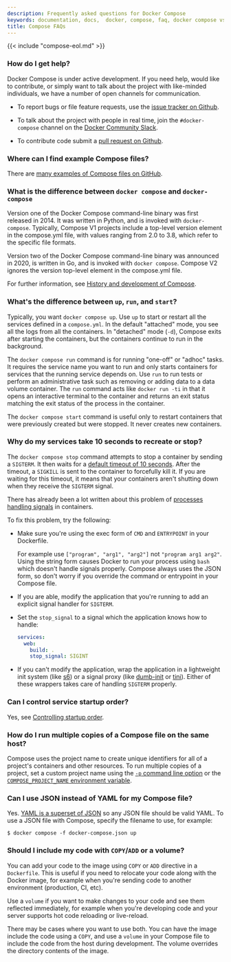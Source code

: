 ```yaml
---
description: Frequently asked questions for Docker Compose
keywords: documentation, docs,  docker, compose, faq, docker compose vs docker-compose
title: Compose FAQs
---
```


{{< include "compose-eol.md" >}}

### How do I get help?

Docker Compose is under active development. If you need help, would like to
contribute, or simply want to talk about the project with like-minded
individuals, we have a number of open channels for communication.

- To report bugs or file feature requests, use the [issue tracker on Github](https://github.com/docker/compose/issues).

- To talk about the project with people in real time, join the
  `#docker-compose` channel on the [Docker Community Slack](https://dockr.ly/slack).

- To contribute code submit a [pull request on Github](https://github.com/docker/compose/pulls).

### Where can I find example Compose files?

There are [many examples of Compose files on GitHub](https://github.com/docker/awesome-compose).

### What is the difference between `docker compose` and `docker-compose`

Version one of the Docker Compose command-line binary was first released in 2014. It was written in Python, and is invoked with `docker-compose`. Typically, Compose V1 projects include a top-level version element in the compose.yml file, with values ranging from 2.0 to 3.8, which refer to the specific file formats.

Version two of the Docker Compose command-line binary was announced in 2020, is written in Go, and is invoked with `docker compose`. Compose V2 ignores the version top-level element in the compose.yml file.

For further information, see [History and development of Compose](intro/history.md).

### What's the difference between `up`, `run`, and `start`?

Typically, you want `docker compose up`. Use `up` to start or restart all the
services defined in a `compose.yml`. In the default "attached"
mode, you see all the logs from all the containers. In "detached" mode (`-d`),
Compose exits after starting the containers, but the containers continue to run
in the background.

The `docker compose run` command is for running "one-off" or "adhoc" tasks. It
requires the service name you want to run and only starts containers for services
that the running service depends on. Use `run` to run tests or perform
an administrative task such as removing or adding data to a data volume
container. The `run` command acts like `docker run -ti` in that it opens an
interactive terminal to the container and returns an exit status matching the
exit status of the process in the container.

The `docker compose start` command is useful only to restart containers
that were previously created but were stopped. It never creates new
containers.

### Why do my services take 10 seconds to recreate or stop?

The `docker compose stop` command attempts to stop a container by sending a `SIGTERM`. It then waits
for a [default timeout of 10 seconds](../engine/reference/commandline/compose_stop.md). After the timeout,
a `SIGKILL` is sent to the container to forcefully kill it. If you
are waiting for this timeout, it means that your containers aren't shutting down
when they receive the `SIGTERM` signal.

There has already been a lot written about this problem of
[processes handling signals](https://medium.com/@gchudnov/trapping-signals-in-docker-containers-7a57fdda7d86)
in containers.

To fix this problem, try the following:

- Make sure you're using the exec form of `CMD` and `ENTRYPOINT`
in your Dockerfile.

  For example use `["program", "arg1", "arg2"]` not `"program arg1 arg2"`.
  Using the string form causes Docker to run your process using `bash` which
  doesn't handle signals properly. Compose always uses the JSON form, so don't
  worry if you override the command or entrypoint in your Compose file.

- If you are able, modify the application that you're running to
add an explicit signal handler for `SIGTERM`.

- Set the `stop_signal` to a signal which the application knows how to handle:

  ```yaml
  services:
    web:
      build: .
      stop_signal: SIGINT
  ```

- If you can't modify the application, wrap the application in a lightweight init
system (like [s6](https://skarnet.org/software/s6/)) or a signal proxy (like
[dumb-init](https://github.com/Yelp/dumb-init) or
[tini](https://github.com/krallin/tini)).  Either of these wrappers takes care of
handling `SIGTERM` properly.

### Can I control service startup order?

Yes, see [Controlling startup order](startup-order.md).

### How do I run multiple copies of a Compose file on the same host?

Compose uses the project name to create unique identifiers for all of a
project's containers and other resources. To run multiple copies of a project,
set a custom project name using the [`-p` command line option](reference/index.md)
or the [`COMPOSE_PROJECT_NAME` environment variable](environment-variables/envvars.md#compose_project_name).

### Can I use JSON instead of YAML for my Compose file?

Yes. [YAML is a superset of JSON](https://stackoverflow.com/a/1729545/444646) so
any JSON file should be valid YAML. To use a JSON file with Compose,
specify the filename to use, for example:

```console
$ docker compose -f docker-compose.json up
```

### Should I include my code with `COPY`/`ADD` or a volume?

You can add your code to the image using `COPY` or `ADD` directive in a
`Dockerfile`.  This is useful if you need to relocate your code along with the
Docker image, for example when you're sending code to another environment
(production, CI, etc).

Use a `volume` if you want to make changes to your code and see them
reflected immediately, for example when you're developing code and your server
supports hot code reloading or live-reload.

There may be cases where you want to use both. You can have the image
include the code using a `COPY`, and use a `volume` in your Compose file to
include the code from the host during development. The volume overrides
the directory contents of the image.